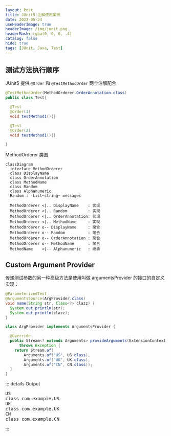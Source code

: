 ```yaml
---
layout: Post
title: JUnit5 注解使用案例
date: 2022-05-24
useHeaderImage: true
headerImage: /img/junit.png
headerMask: rgba(0, 0, 0, .4)
catalog: false
hide: true
tags: [JUnit, Java, Test]
---
```


## 测试方法执行顺序

JUnit5 提供 `@Order` 和 `@TestMethodOrder` 两个注解配合

```java
@TestMethodOrder(MethodOrderer.OrderAnnotation.class)
public class Test{

  @Test
  @Order(1)
  void testMethod1(){}

  @Test
  @Order(2)
  void testMethod1(){}

}
```

MethodOrderer 类图

```mermaid
classDiagram
  interface MethodOrderer
  class DisplayName
  class OrderAnnotation
  class MethodName
  class Random
  class Alphanumeric
  Random : -List~string~ messages

  MethodOrderer <|.. DisplayName    : 实现
  MethodOrderer <|.. Random         : 实现
  MethodOrderer <|.. OrderAnnotation: 实现
  MethodOrderer <|.. MethodName     : 实现
  MethodOrderer o-- DisplayName     : 聚合
  MethodOrderer o-- Random          : 聚合
  MethodOrderer o-- OrderAnnotation : 聚合
  MethodOrderer o-- MethodName      : 聚合
  MethodName    <|-- Alphanumeric   : 继承
```

## Custom Argument Provider

传递测试参数的另一种高级方法是使用叫做 argumentsProvider 的接口的自定义实现：

```java
@ParameterizedTest
@ArgumentsSource(ArgProvider.class)
void name(String str, Class<?> clazz) {
  System.out.println(str);
  System.out.println(clazz);
}
```

```java
class ArgProvider implements ArgumentsProvider {

  @Override
  public Stream<? extends Arguments> provideArguments(ExtensionContext extensionContext)
      throws Exception {
    return Stream.of(
        Arguments.of("US", US.class),
        Arguments.of("UK", UK.class),
        Arguments.of("CN", CN.class));
  }
}
```

::: details Output

<pre style="padding:0;margin:0;border:0;">
US
class com.example.US
UK
class com.example.UK
CN
class com.example.CN
</pre>

:::
